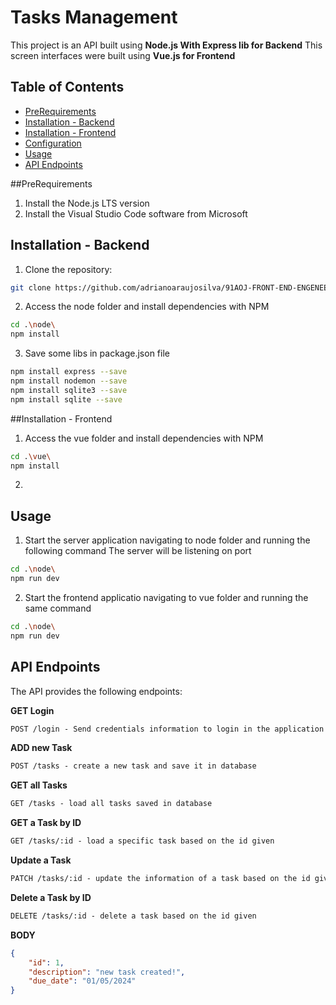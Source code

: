 # Tasks Management

This project is an API built using **Node.js With Express lib for Backend**
This screen interfaces were built using **Vue.js for Frontend**

## Table of Contents
- [PreRequirements](#prerequirements)
- [Installation - Backend](#installationBackend)
- [Installation - Frontend](#installationFrontend)
- [Configuration](#configuration)
- [Usage](#usage)
- [API Endpoints](#api-endpoints)

##PreRequirements
1. Install the Node.js LTS version 
2. Install the Visual Studio Code software from Microsoft

## Installation - Backend

1. Clone the repository:

```bash
git clone https://github.com/adrianoaraujosilva/91AOJ-FRONT-END-ENGENEERING
```

2. Access the node folder and install dependencies with NPM

```bash
cd .\node\
npm install
```

3. Save some libs in package.json file

```bash
npm install express --save
npm install nodemon --save
npm install sqlite3 --save
npm install sqlite --save
```

##Installation - Frontend

1. Access the vue folder and install dependencies with NPM

```bash
cd .\vue\
npm install
```

2. 


## Usage

1. Start the server application navigating to node folder and running the following command
The server will be listening on port 

```bash
cd .\node\
npm run dev
```

2. Start the frontend applicatio navigating to vue folder and running the same command

```bash
cd .\node\
npm run dev
```

## API Endpoints
The API provides the following endpoints:

**GET Login**
```markdown	
POST /login - Send credentials information to login in the application
```

**ADD new Task**
```markdown
POST /tasks - create a new task and save it in database
``` 

**GET all Tasks**
```markdown
GET /tasks - load all tasks saved in database
``` 

**GET a Task by ID**
```markdown
GET /tasks/:id - load a specific task based on the id given
```

**Update a Task**
```markdown
PATCH /tasks/:id - update the information of a task based on the id given
```

**Delete a Task by ID**
```markdown
DELETE /tasks/:id - delete a task based on the id given
```

**BODY**
```json
{
    "id": 1,
    "description": "new task created!",
    "due_date": "01/05/2024"
}
```

